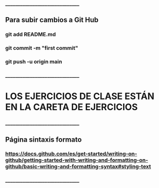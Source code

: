 
### ______________________________
## Para subir cambios a Git Hub
### git add README.md
### git commit -m "first commit"
### git push -u origin main
### ______________________________

# LOS EJERCICIOS DE CLASE ESTÁN EN LA CARETA DE EJERCICIOS 

### ______________________________
## Página sintaxis formato
### https://docs.github.com/es/get-started/writing-on-github/getting-started-with-writing-and-formatting-on-github/basic-writing-and-formatting-syntax#styling-text
### ______________________________
